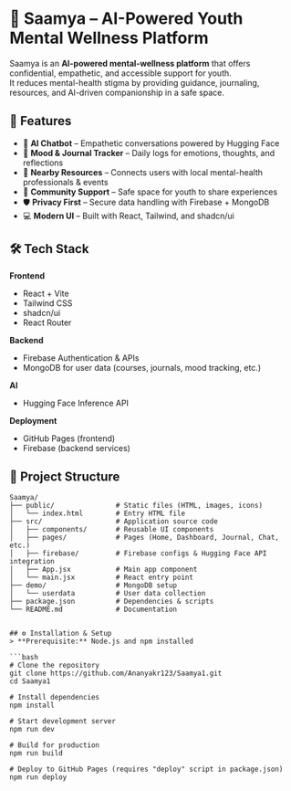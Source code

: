 # 🌸 Saamya – AI-Powered Youth Mental Wellness Platform

Saamya is an **AI-powered mental-wellness platform** that offers confidential, empathetic, and accessible support for youth.  
It reduces mental-health stigma by providing guidance, journaling, resources, and AI-driven companionship in a safe space.

## 🚀 Features
- 🤖 **AI Chatbot** – Empathetic conversations powered by Hugging Face  
- 📅 **Mood & Journal Tracker** – Daily logs for emotions, thoughts, and reflections  
- 📍 **Nearby Resources** – Connects users with local mental-health professionals & events  
- 👥 **Community Support** – Safe space for youth to share experiences  
- 🛡️ **Privacy First** – Secure data handling with Firebase + MongoDB  
- 💻 **Modern UI** – Built with React, Tailwind, and shadcn/ui

## 🛠️ Tech Stack
**Frontend**
- React + Vite  
- Tailwind CSS  
- shadcn/ui  
- React Router  

**Backend**
- Firebase Authentication & APIs  
- MongoDB for user data (courses, journals, mood tracking, etc.)  

**AI**
- Hugging Face Inference API  

**Deployment**
- GitHub Pages (frontend)  
- Firebase (backend services)

## 📂 Project Structure

```text
Saamya/
├── public/               # Static files (HTML, images, icons)
│   └── index.html        # Entry HTML file
├── src/                  # Application source code
│   ├── components/       # Reusable UI components
│   ├── pages/            # Pages (Home, Dashboard, Journal, Chat, etc.)
│   ├── firebase/         # Firebase configs & Hugging Face API integration
│   ├── App.jsx           # Main app component
│   └── main.jsx          # React entry point
├── demo/                 # MongoDB setup
│   └── userdata          # User data collection
├── package.json          # Dependencies & scripts
└── README.md             # Documentation


## ⚙️ Installation & Setup
> **Prerequisite:** Node.js and npm installed

```bash
# Clone the repository
git clone https://github.com/Ananyakr123/Saamya1.git
cd Saamya1

# Install dependencies
npm install

# Start development server
npm run dev

# Build for production
npm run build

# Deploy to GitHub Pages (requires "deploy" script in package.json)
npm run deploy